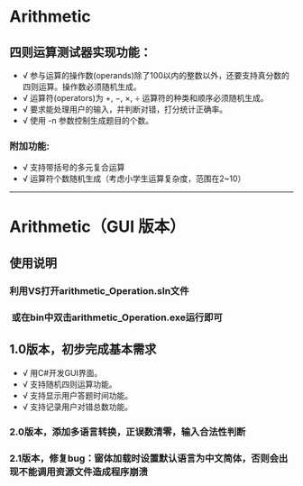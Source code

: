 # Arithmetic
## 四则运算测试器实现功能：
- √ 参与运算的操作数(operands)除了100以内的整数以外，还要支持真分数的四则运算。操作数必须随机生成。
- √ 运算符(operators)为 +, −, ×, ÷ 运算符的种类和顺序必须随机生成。
- √ 要求能处理用户的输入，并判断对错，打分统计正确率。
- √ 使用 -n 参数控制生成题目的个数。
### 附加功能:
- √ 支持带括号的多元复合运算
- √ 运算符个数随机生成（考虑小学生运算复杂度，范围在2~10）
***
# Arithmetic（GUI 版本）
##  使用说明  
###  利用VS打开arithmetic_Operation.sln文件
###  或在bin中双击arithmetic_Operation.exe运行即可
##  1.0版本，初步完成基本需求
- √ 用C#开发GUI界面。
- √ 支持随机四则运算功能。
- √ 支持显示用户答题时间功能。
- √ 支持记录用户对错总数功能。
### 2.0版本，添加多语言转换，正误数清零，输入合法性判断
### 2.1版本，修复bug：窗体加载时设置默认语言为中文简体，否则会出现不能调用资源文件造成程序崩溃
